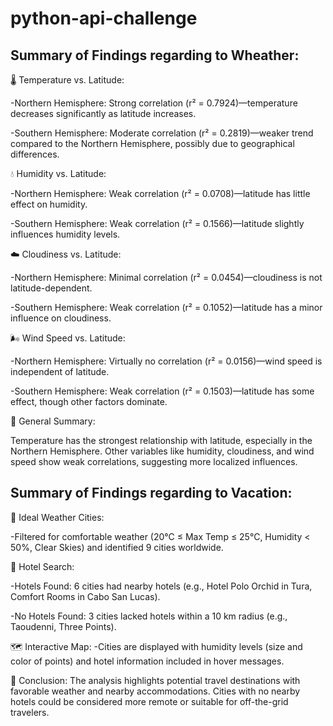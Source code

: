 # python-api-challenge
## **Summary of Findings regarding to Wheather:**

🌡️ Temperature vs. Latitude:

-Northern Hemisphere: Strong correlation (r² = 0.7924)—temperature decreases significantly as latitude increases.

-Southern Hemisphere: Moderate correlation (r² = 0.2819)—weaker trend compared to the Northern Hemisphere, possibly due to geographical differences.

💧 Humidity vs. Latitude:

-Northern Hemisphere: Weak correlation (r² = 0.0708)—latitude has little effect on humidity.

-Southern Hemisphere: Weak correlation (r² = 0.1566)—latitude slightly influences humidity levels.

☁️ Cloudiness vs. Latitude:

-Northern Hemisphere: Minimal correlation (r² = 0.0454)—cloudiness is not latitude-dependent.

-Southern Hemisphere: Weak correlation (r² = 0.1052)—latitude has a minor influence on cloudiness.

🌬️ Wind Speed vs. Latitude:

-Northern Hemisphere: Virtually no correlation (r² = 0.0156)—wind speed is independent of latitude.

-Southern Hemisphere: Weak correlation (r² = 0.1503)—latitude has some effect, though other factors dominate.

📌 General Summary: 

Temperature has the strongest relationship with latitude, especially in the Northern Hemisphere. Other variables like humidity, cloudiness, and wind speed show weak correlations, suggesting more localized influences.

## **Summary of Findings regarding to Vacation:**

🌟 Ideal Weather Cities:

-Filtered for comfortable weather (20°C ≤ Max Temp ≤ 25°C, Humidity < 50%, Clear Skies) and identified 9 cities worldwide.

🏨 Hotel Search:

-Hotels Found: 6 cities had nearby hotels (e.g., Hotel Polo Orchid in Tura, Comfort Rooms in Cabo San Lucas).

-No Hotels Found: 3 cities lacked hotels within a 10 km radius (e.g., Taoudenni, Three Points).

🗺️ Interactive Map:
-Cities are displayed with humidity levels (size and color of points) and hotel information included in hover messages.

📌 Conclusion:
The analysis highlights potential travel destinations with favorable weather and nearby accommodations. Cities with no nearby hotels could be considered more remote or suitable for off-the-grid travelers.

